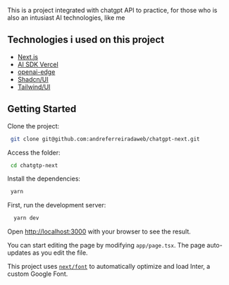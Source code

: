 This is a project integrated with chatgpt API to practice, for those who is also an intusiast AI technologies, like me

## Technologies i used on this project

 - [Next.js](https://nextjs.org/)
 - [AI SDK Vercel](https://vercel.com/blog/introducing-the-vercel-ai-sdk)
 - [openai-edge](https://github.com/dan-kwiat/openai-edge)
 - [Shadcn/UI](https://ui.shadcn.com/)
 - [Tailwind/UI](https://tailwindui.com/)

## Getting Started

Clone the project:

```bash
 git clone git@github.com:andreferreiradaweb/chatgpt-next.git
```

Access the folder:

```bash
 cd chatgtp-next
```

Install the dependencies:

```bash
 yarn
```

First, run the development server:

```bash
  yarn dev
```

Open [http://localhost:3000](http://localhost:3000) with your browser to see the result.

You can start editing the page by modifying `app/page.tsx`. The page auto-updates as you edit the file.

This project uses [`next/font`](https://nextjs.org/docs/basic-features/font-optimization) to automatically optimize and load Inter, a custom Google Font.


